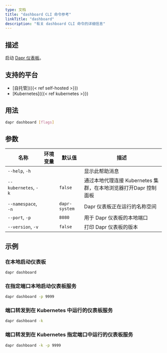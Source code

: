 ```yaml
---
type: 文档
title: "dashboard CLI 命令参考"
linkTitle: "dashboard"
description: "有关 dashboard CLI 命令的详细信息"
---
```


## 描述

启动 [Dapr 仪表板](https://github.com/dapr/dashboard)。

## 支持的平台

- [自托管]({{< ref self-hosted >}})
- [Kubernetes]({{< ref kubernetes >}})

## 用法
```bash
dapr dashboard [flags]
```

## 参数

| 名称                   | 环境变量 | 默认值           | 描述                                       |
| -------------------- | ---- | ------------- | ---------------------------------------- |
| `--help`, `-h`       |      |               | 显示此帮助消息                                  |
| `--kubernetes`, `-k` |      | `false`       | 通过本地代理连接 Kubernetes 集群，在本地浏览器打开Dapr 控制面板 |
| `--namespace`, `-n`  |      | `dapr-system` | Dapr 仪表板正在运行的名称空间                        |
| `--port`, `-p`       |      | `8080`        | 用于 Dapr 仪表板的本地端口                         |
| `--version`, `-v`    |      | `false`       | 打印 Dapr 仪表板的版本                           |

## 示例

### 在本地启动仪表板
```bash
dapr dashboard
```

### 在指定端口本地启动仪表板服务
```bash
dapr dashboard -p 9999
```

### 端口转发到在 Kubernetes 中运行的仪表板服务
```bash
dapr dashboard -k
```

### 端口转发到在 Kubernetes 指定端口中运行的仪表板服务
```bash
dapr dashboard -k -p 9999
```
